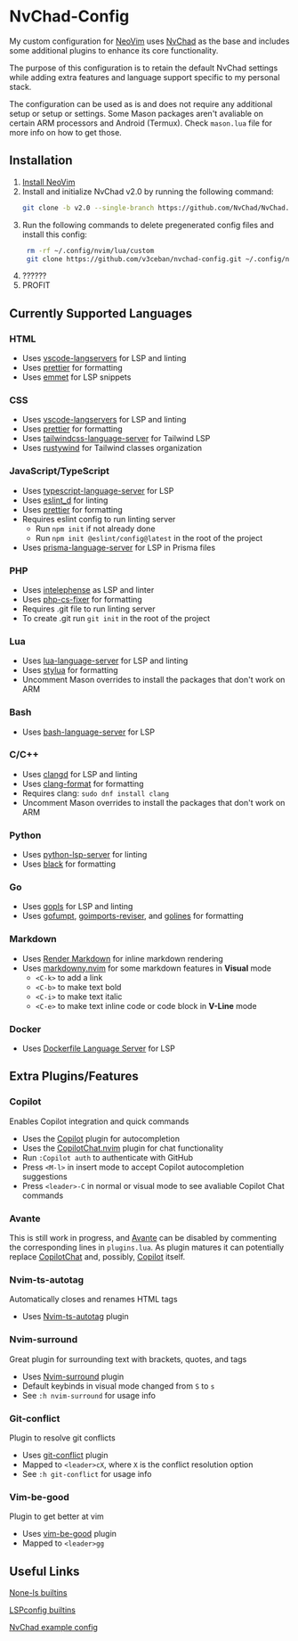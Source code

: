 # NvChad-Config

My custom configuration for [NeoVim](https://neovim.io/) uses [NvChad](https://nvchad.com/) as the base and includes some
additional plugins to enhance its core functionality.

The purpose of this configuration is to retain the default NvChad settings
while adding extra features and language support specific to my personal stack.

The configuration can be used as is and does not require any additional
setup or setup or settings. Some Mason packages aren't avaliable on certain ARM
processors and Android (Termux). Check `mason.lua` file for more info on how to get those.

## Installation

1. [Install NeoVim](https://github.com/neovim/neovim/wiki/Installing-Neovim)
2. Install and initialize NvChad v2.0 by running the following command:
   ```sh
   git clone -b v2.0 --single-branch https://github.com/NvChad/NvChad.git ~/.config/nvim && nvim
   ```
3. Run the following commands to delete pregenerated config files and install this config:
   ```sh
    rm -rf ~/.config/nvim/lua/custom
    git clone https://github.com/v3ceban/nvchad-config.git ~/.config/nvim/lua/custom
   ```
4. ??????
5. PROFIT

## Currently Supported Languages

### HTML

- Uses [vscode-langservers](https://github.com/hrsh7th/vscode-langservers-extracted) for LSP and linting
- Uses [prettier](https://prettier.io) for formatting
- Uses [emmet](https://github.com/olrtg/emmet-language-server) for LSP snippets

### CSS

- Uses [vscode-langservers](https://github.com/hrsh7th/vscode-langservers-extracted) for LSP and linting
- Uses [prettier](https://prettier.io) for formatting
- Uses [tailwindcss-language-server](https://github.com/tailwindlabs/tailwindcss-intellisense) for Tailwind LSP
- Uses [rustywind](https://github.com/avencera/rustywind) for Tailwind classes organization

### JavaScript/TypeScript

- Uses [typescript-language-server](https://github.com/typescript-language-server/typescript-language-server) for LSP
- Uses [eslint_d](https://github.com/mantoni/eslint_d.js) for linting
- Uses [prettier](https://prettier.io) for formatting
- Requires eslint config to run linting server
  - Run `npm init` if not already done
  - Run `npm init @eslint/config@latest` in the root of the project
- Uses [prisma-language-server](https://github.com/prisma/language-tools) for LSP in Prisma files

### PHP

- Uses [intelephense](https://intelephense.com/) as LSP and linter
- Uses [php-cs-fixer](https://github.com/PHP-CS-Fixer/PHP-CS-Fixer) for formatting
- Requires .git file to run linting server
- To create .git run `git init` in the root of the project

### Lua

- Uses [lua-language-server](https://github.com/LuaLS/lua-language-server) for LSP and linting
- Uses [stylua](https://github.com/JohnnyMorganz/StyLua) for formatting
- Uncomment Mason overrides to install the packages that don't work on ARM

### Bash

- Uses [bash-language-server](https://github.com/bash-lsp/bash-language-server) for LSP

### C/C++

- Uses [clangd](https://clangd.llvm.org) for LSP and linting
- Uses [clang-format](https://pypi.org/project/clang-format/) for formatting
- Requires clang: `sudo dnf install clang`
- Uncomment Mason overrides to install the packages that don't work on ARM

### Python

- Uses [python-lsp-server](https://github.com/python-lsp/python-lsp-server) for linting
- Uses [black](https://pypi.org/project/black/) for formatting

### Go

- Uses [gopls](https://pkg.go.dev/golang.org/x/tools/gopls) for LSP and linting
- Uses [gofumpt](https://pkg.go.dev/mvdan.cc/gofumpt), [goimports-reviser](https://github.com/incu6us/goimports-reviser), and [golines](https://github.com/segmentio/golines) for formatting

### Markdown

- Uses [Render Markdown](https://github.com/MeanderingProgrammer/render-markdown.nvim) for inline markdown rendering
- Uses [markdowny.nvim](https://github.com/antonk52/markdowny.nvim) for some markdown features in **Visual** mode
  - `<C-k>` to add a link
  - `<C-b>` to make text bold
  - `<C-i>` to make text italic
  - `<C-e>` to make text inline code or code block in **V-Line** mode

### Docker

- Uses [Dockerfile Language Server](https://github.com/rcjsuen/dockerfile-language-server-nodejs) for LSP

## Extra Plugins/Features

### Copilot

Enables Copilot integration and quick commands

- Uses the [Copilot](https://github.com/github/copilot.vim) plugin for autocompletion
- Uses the [CopilotChat.nvim](https://github.com/CopilotC-Nvim/CopilotChat.nvim) plugin for chat functionality
- Run `:Copilot auth` to authenticate with GitHub
- Press `<M-l>` in insert mode to accept Copilot autocompletion suggestions
- Press `<leader>-C` in normal or visual mode to see avaliable Copilot Chat commands

### Avante

This is still work in progress, and [Avante](https://github.com/yetone/avante.nvim) can be disabled by commenting
the corresponding lines in `plugins.lua`. As plugin matures it can
potentially replace [CopilotChat](https://github.com/CopilotC-Nvim/CopilotChat.nvim) and, possibly, [Copilot](https://github.com/github/copilot.vim) itself.

### Nvim-ts-autotag

Automatically closes and renames HTML tags

- Uses [Nvim-ts-autotag](https://github.com/windwp/nvim-ts-autotag) plugin

### Nvim-surround

Great plugin for surrounding text with brackets, quotes, and tags

- Uses [Nvim-surround](https://github.com/kylechui/nvim-surround) plugin
- Default keybinds in visual mode changed from `S` to `s`
- See `:h nvim-surround` for usage info

### Git-conflict

Plugin to resolve git conflicts

- Uses [git-conflict](https://github.com/akinsho/git-conflict.nvim) plugin
- Mapped to `<leader>cX`, where `X` is the conflict resolution option
- See `:h git-conflict` for usage info

### Vim-be-good

Plugin to get better at vim

- Uses [vim-be-good](https://github.com/ThePrimeagen/vim-be-good) plugin
- Mapped to `<leader>gg`

## Useful Links

[None-ls builtins](https://github.com/nvimtools/none-ls.nvim/blob/main/doc/BUILTINS.md)

[LSPconfig builtins](https://github.com/neovim/nvim-lspconfig/blob/master/doc/configs.md)

[NvChad example config](https://github.com/NvChad/example_config/tree/v2.0)
